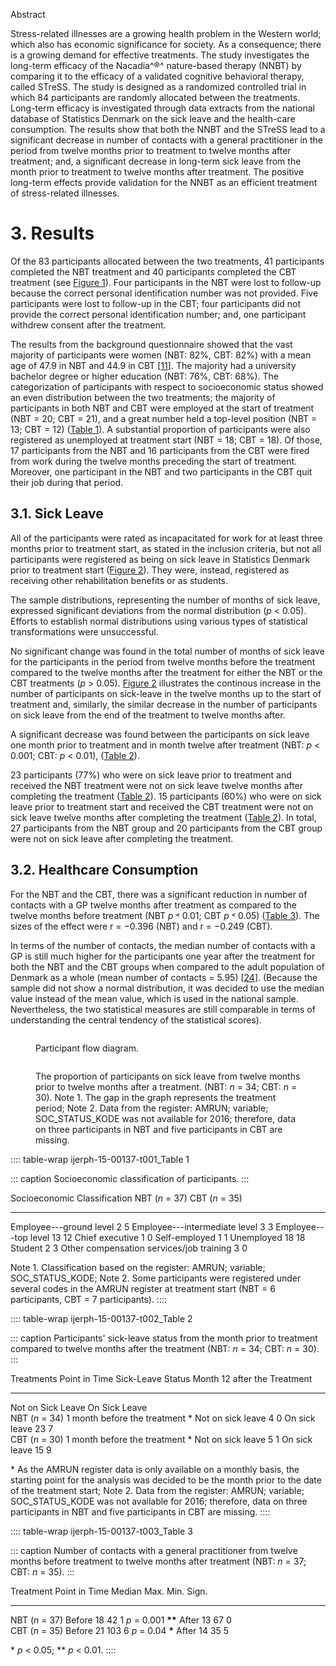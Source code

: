 Abstract

Stress-related illnesses are a growing health problem in the Western
world; which also has economic significance for society. As a
consequence; there is a growing demand for effective treatments. The
study investigates the long-term efficacy of the Nacadia^®^ nature-based
therapy (NNBT) by comparing it to the efficacy of a validated cognitive
behavioral therapy, called STreSS. The study is designed as a randomized
controlled trial in which 84 participants are randomly allocated between
the treatments. Long-term efficacy is investigated through data extracts
from the national database of Statistics Denmark on the sick leave and
the health-care consumption. The results show that both the NNBT and the
STreSS lead to a significant decrease in number of contacts with a
general practitioner in the period from twelve months prior to treatment
to twelve months after treatment; and, a significant decrease in
long-term sick leave from the month prior to treatment to twelve months
after treatment. The positive long-term effects provide validation for
the NNBT as an efficient treatment of stress-related illnesses.

# 3. Results

Of the 83 participants allocated between the two treatments, 41
participants completed the NBT treatment and 40 participants completed
the CBT treatment (see [Figure 1](#)). Four participants in the NBT were
lost to follow-up because the correct personal identification number was
not provided. Five participants were lost to follow-up in the CBT; four
participants did not provide the correct personal identification number;
and, one participant withdrew consent after the treatment.

The results from the background questionnaire showed that the vast
majority of participants were women (NBT: 82%, CBT: 82%) with a mean age
of 47.9 in NBT and 44.9 in CBT \[[11](#)\]. The majority had a
university bachelor degree or higher education (NBT: 76%, CBT: 68%). The
categorization of participants with respect to socioeconomic status
showed an even distribution between the two treatments; the majority of
participants in both NBT and CBT were employed at the start of treatment
(NBT = 20; CBT = 21), and a great number held a top-level position (NBT
= 13; CBT = 12) ([Table 1](#)). A substantial proportion of participants
were also registered as unemployed at treatment start (NBT = 18; CBT =
18). Of those, 17 participants from the NBT and 16 participants from the
CBT were fired from work during the twelve months preceding the start of
treatment. Moreover, one participant in the NBT and two participants in
the CBT quit their job during that period.

## 3.1. Sick Leave

All of the participants were rated as incapacitated for work for at
least three months prior to treatment start, as stated in the inclusion
criteria, but not all participants were registered as being on sick
leave in Statistics Denmark prior to treatment start ([Figure 2](#)).
They were, instead, registered as receiving other rehabilitation
benefits or as students.

The sample distributions, representing the number of months of sick
leave, expressed significant deviations from the normal distribution
(*p* \< 0.05). Efforts to establish normal distributions using various
types of statistical transformations were unsuccessful.

No significant change was found in the total number of months of sick
leave for the participants in the period from twelve months before the
treatment compared to the twelve months after the treatment for either
the NBT or the CBT treatments (*p* \> 0.05). [Figure 2](#) illustrates
the continous increase in the number of participants on sick-leave in
the twelve months up to the start of treatment and, similarly, the
similar decrease in the number of participants on sick leave from the
end of the treatment to twelve months after.

A significant decrease was found between the participants on sick leave
one month prior to treatment and in month twelve after treatment (NBT:
*p* \< 0.001; CBT: *p* \< 0.01), ([Table 2](#)).

23 participants (77%) who were on sick leave prior to treatment and
received the NBT treatment were not on sick leave twelve months after
completing the treatment ([Table 2](#)). 15 participants (60%) who were
on sick leave prior to treatment start and received the CBT treatment
were not on sick leave twelve months after completing the treatment
([Table 2](#)). In total, 27 participants from the NBT group and 20
participants from the CBT group were not on sick leave after completing
the treatment.

## 3.2. Healthcare Consumption

For the NBT and the CBT, there was a significant reduction in number of
contacts with a GP twelve months after treatment as compared to the
twelve months before treatment (NBT *p* ˂ 0.01; CBT *p* ˂ 0.05) ([Table
3](#)). The sizes of the effect were r = −0.396 (NBT) and r = −0.249
(CBT).

In terms of the number of contacts, the median number of contacts with a
GP is still much higher for the participants one year after the
treatment for both the NBT and the CBT groups when compared to the adult
population of Denmark as a whole (mean number of contacts = 5.95)
\[[24](#)\]. (Because the sample did not show a normal distribution, it
was decided to use the median value instead of the mean value, which is
used in the national sample. Nevertheless, the two statistical measures
are still comparable in terms of understanding the central tendency of
the statistical scores).

<figure>
<p><img src="" /></p>
<figcaption>Participant flow diagram.</figcaption>
</figure>

<figure>
<p><img src="" /></p>
<figcaption>The proportion of participants on sick leave from twelve
months prior to twelve months after a treatment. (NBT: <em>n</em> = 34;
CBT: <em>n</em> = 30). Note 1. The gap in the graph represents the
treatment period; Note 2. Data from the register: AMRUN; variable;
SOC_STATUS_KODE was not available for 2016; therefore, data on three
participants in NBT and five participants in CBT are
missing.</figcaption>
</figure>

:::: table-wrap
ijerph-15-00137-t001_Table 1

::: caption
Socioeconomic classification of participants.
:::

  Socioeconomic Classification               NBT (*n* = 37)   CBT (*n* = 35)
  ------------------------------------------ ---------------- ----------------
  Employee---ground level                    2                5
  Employee---intermediate level              3                3
  Employee---top level                       13               12
  Chief executive                            1                0
  Self-employed                              1                1
  Unemployed                                 18               18
  Student                                    2                3
  Other compensation services/job training   3                0

Note 1. Classification based on the register: AMRUN; variable;
SOC_STATUS_KODE; Note 2. Some participants were registered under several
codes in the AMRUN register at treatment start (NBT = 6 participants,
CBT = 7 participants).
::::

:::: table-wrap
ijerph-15-00137-t002_Table 2

::: caption
Participants' sick-leave status from the month prior to treatment
compared to twelve months after the treatment (NBT: *n* = 34; CBT: *n* =
30).
:::

  Treatments          Point in Time                     Sick-Leave Status   Month 12 after the Treatment   
  ------------------- --------------------------------- ------------------- ------------------------------ ---
  Not on Sick Leave   On Sick Leave                                                                        
  NBT (*n* = 34)      1 month before the treatment \*   Not on sick leave   4                              0
  On sick leave       23                                7                                                  
  CBT (*n* = 30)      1 month before the treatment \*   Not on sick leave   5                              1
  On sick leave       15                                9                                                  

\* As the AMRUN register data is only available on a monthly basis, the
starting point for the analysis was decided to be the month prior to the
date of the treatment start; Note 2. Data from the register: AMRUN;
variable; SOC_STATUS_KODE was not available for 2016; therefore, data on
three participants in NBT and five participants in CBT are missing.
::::

:::: table-wrap
ijerph-15-00137-t003_Table 3

::: caption
Number of contacts with a general practitioner from twelve months before
treatment to twelve months after treatment (NBT: *n* = 37; CBT: *n* =
35).
:::

  Treatment        Point in Time   Median   Max.   Min.   Sign.
  ---------------- --------------- -------- ------ ------ ----------------------
  NBT (*n* = 37)   Before          18       42     1      *p* = 0.001 **\*\***
  After            13              67       0             
  CBT (*n* = 35)   Before          21       103    6      *p* = 0.04 **\***
  After            14              35       5             

\* *p* \< 0.05; \*\* *p* \< 0.01.
::::
